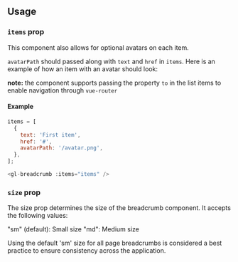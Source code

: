 ## Usage

### `items` prop

This component also allows for optional avatars on each item.

`avatarPath` should passed along with `text` and `href` in `items`.
Here is an example of how an item with an avatar should look:

**note:** the component supports passing the property `to` in the list items to enable navigation
through `vue-router`

#### Example

```js
items = [
  {
    text: 'First item',
    href: '#',
    avatarPath: '/avatar.png',
  },
];

<gl-breadcrumb :items="items" />
```

### `size` prop

The size prop determines the size of the breadcrumb component. It accepts the following values:

"sm" (default): Small size
"md": Medium size

Using the default 'sm' size for all page breadcrumbs is considered a best practice
to ensure consistency across the application.
